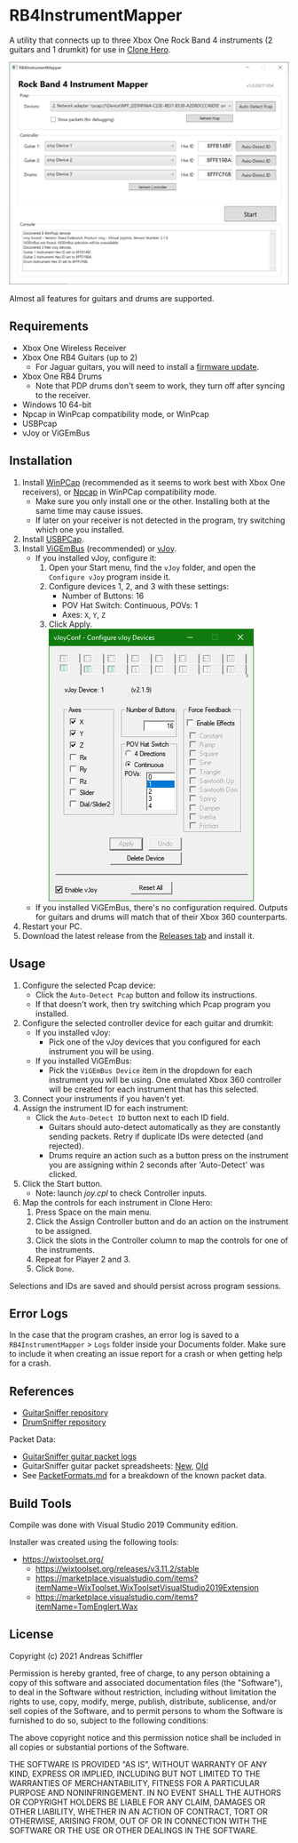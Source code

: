 ﻿# RB4InstrumentMapper

A utility that connects up to three Xbox One Rock Band 4 instruments (2 guitars and 1 drumkit) for use in [Clone Hero](https://clonehero.net/).

![RB4InstrumentMapper Application Screenshot](/Docs/Images/ProgramScreenshot.png "RB4InstrumentMapper Application Screenshot")

Almost all features for guitars and drums are supported.

## Requirements

- Xbox One Wireless Receiver
- Xbox One RB4 Guitars (up to 2)
  - For Jaguar guitars, you will need to install a [firmware update](https://bit.ly/2UHzonU).
- Xbox One RB4 Drums
  - Note that PDP drums don't seem to work, they turn off after syncing to the receiver.
- Windows 10 64-bit
- Npcap in WinPcap compatibility mode, or WinPcap
- USBPcap
- vJoy or ViGEmBus

## Installation

1. Install [WinPCap](https://www.winpcap.org/install/default.htm) (recommended as it seems to work best with Xbox One receivers), or [Npcap](https://nmap.org/npcap/#download) in WinPCap compatibility mode.
   - Make sure you only install one or the other. Installing both at the same time may cause issues.
   - If later on your receiver is not detected in the program, try switching which one you installed.
2. Install [USBPCap](https://desowin.org/usbpcap/).
3. Install [ViGEmBus](https://github.com/ViGEm/ViGEmBus/releases/latest) (recommended) or [vJoy](https://github.com/jshafer817/vJoy/releases/latest).
   - If you installed vJoy, configure it:
     1. Open your Start menu, find the `vJoy` folder, and open the `Configure vJoy` program inside it.
     2. Configure devices 1, 2, and 3 with these settings:
        - Number of Buttons: 16
        - POV Hat Switch: Continuous, POVs: 1
        - Axes: `X`, `Y`, `Z`
     3. Click Apply.<!-- Backslash for a forced hard line break -->\
     ![vJoy Configuration Screenshot](/Docs/Images/vJoyConfiguration.png "vJoy Configuration Screenshot")
   - If you installed ViGEmBus, there's no configuration required. Outputs for guitars and drums will match that of their Xbox 360 counterparts.
4. Restart your PC.
5. Download the latest release from the [Releases tab](https://github.com/ferzkopp/RB4InstrumentMapper/releases/latest) and install it.

## Usage

1. Configure the selected Pcap device:
   - Click the `Auto-Detect Pcap` button and follow its instructions.
   - If that doesn't work, then try switching which Pcap program you installed.
2. Configure the selected controller device for each guitar and drumkit:
   - If you installed vJoy:
     - Pick one of the vJoy devices that you configured for each instrument you will be using.
   - If you installed ViGEmBus:
     - Pick the `ViGEmBus Device` item in the dropdown for each instrument you will be using. One emulated Xbox 360 controller will be created for each instrument that has this selected.
3. Connect your instruments if you haven't yet.
4. Assign the instrument ID for each instrument:
   - Click the `Auto-Detect ID` button next to each ID field.
     - Guitars should auto-detect automatically as they are constantly sending packets. Retry if duplicate IDs were detected (and rejected).
     - Drums require an action such as a button press on the instrument you are assigning within 2 seconds after 'Auto-Detect' was clicked.
5. Click the Start button.
   - Note: launch *joy.cpl* to check Controller inputs.
6. Map the controls for each instrument in Clone Hero:
   1. Press Space on the main menu.
   2. Click the Assign Controller button and do an action on the instrument to be assigned.
   3. Click the slots in the Controller column to map the controls for one of the instruments.
   4. Repeat for Player 2 and 3.
   5. Click `Done`.

Selections and IDs are saved and should persist across program sessions.

## Error Logs

In the case that the program crashes, an error log is saved to a `RB4InstrumentMapper` > `Logs` folder inside your Documents folder. Make sure to include it when creating an issue report for a crash or when getting help for a crash.

## References

- [GuitarSniffer repository](https://github.com/artman41/guitarsniffer)
- [DrumSniffer repository](https://github.com/Dunkalunk/guitarsniffer)

Packet Data:

- [GuitarSniffer guitar packet logs](https://1drv.ms/f/s!AgQGk0OeTMLwhA-uDO9IQHEHqGhv)
- GuitarSniffer guitar packet spreadsheets: [New](https://docs.google.com/spreadsheets/d/1ITZUvRniGpfS_HV_rBpSwlDdGukc3GC1CeOe7SavQBo/edit?usp=sharing), [Old](https://1drv.ms/x/s!AgQGk0OeTMLwg3GBDXFUC3Erj4Wb)
- See [PacketFormats.md](PacketFormats.md) for a breakdown of the known packet data.

## Build Tools

Compile was done with Visual Studio 2019 Community edition.

Installer was created using the following tools:

- https://wixtoolset.org/
  - https://wixtoolset.org/releases/v3.11.2/stable
  - https://marketplace.visualstudio.com/items?itemName=WixToolset.WixToolsetVisualStudio2019Extension
  - https://marketplace.visualstudio.com/items?itemName=TomEnglert.Wax

## License

Copyright (c) 2021 Andreas Schiffler

Permission is hereby granted, free of charge, to any person obtaining a copy of this software and associated documentation files (the "Software"), 
to deal in the Software without restriction, including without limitation the rights to use, copy, modify, merge, publish, distribute, sublicense, 
and/or sell copies of the Software, and to permit persons to whom the Software is furnished to do so, subject to the following conditions:

The above copyright notice and this permission notice shall be included in all copies or substantial portions of the Software.

THE SOFTWARE IS PROVIDED "AS IS", WITHOUT WARRANTY OF ANY KIND, EXPRESS OR IMPLIED, INCLUDING BUT NOT LIMITED TO THE WARRANTIES OF MERCHANTABILITY, 
FITNESS FOR A PARTICULAR PURPOSE AND NONINFRINGEMENT. IN NO EVENT SHALL THE AUTHORS OR COPYRIGHT HOLDERS BE LIABLE FOR ANY CLAIM, DAMAGES OR OTHER 
LIABILITY, WHETHER IN AN ACTION OF CONTRACT, TORT OR OTHERWISE, ARISING FROM, OUT OF OR IN CONNECTION WITH THE SOFTWARE OR THE USE OR OTHER DEALINGS 
IN THE SOFTWARE.
